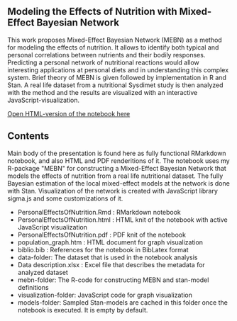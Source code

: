 Modeling the Effects of Nutrition with Mixed-Effect Bayesian Network
--------------------------------------------------------------------

This work proposes Mixed-Effect Bayesian Network (MEBN) as a method for modeling the effects of nutrition. It allows to identify both typical and personal correlations between nutrients and their bodily responses. Predicting a personal network of nutritional reactions would allow interesting applications at personal diets and in understanding this complex system. Brief theory of MEBN is given followed by implementation in R and Stan. A real life dataset from a nutritional Sysdimet study is then analyzed with the method and the results are visualized with an interactive JavaScript-visualization.

[Open HTML-version of the notebook here](http://htmlpreview.github.io/?https://github.com/turkiaj/StanCon2018/blob/master/PersonalEffectsOfNutrition.html)

Contents
--------

Main body of the presentation is found here as fully functional RMarkdown notebook, and also HTML and PDF renderitions of it. The notebook uses my R-package "MEBN" for constructing a Mixed-Effect Bayesian Network that models the effects of nutrition from a real life nutritional dataset. The fully Bayesian estimation of the local mixed-effect models at the network is done with Stan. Visualization of the network is created with JavaScript library sigma.js and some customizations of it.

-   PersonalEffectsOfNutrition.Rmd : RMarkdown notebook
-   PersonalEffectsOfNutrition.html : HTML knit of the notebook with active JavaScript visualization
-   PersonalEffectsOfNutrition.pdf : PDF knit of the notebook
-   population\_graph.htm : HTML document for graph visualization
-   biblio.bib : References for the notebook in BibLatex format
-   data-folder: The dataset that is used in the notebook analysis
-   Data description.xlsx : Excel file that describes the metadata for analyzed dataset
-   mebn-folder: The R-code for constructing MEBN and stan-model definitions
-   visualization-folder: JavaScript code for graph visualization
-   models-folder: Sampled Stan-models are cached in this folder once the notebook is executed. It is empty by default.
